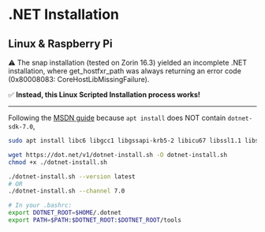 # .NET Installation
## Linux & Raspberry Pi
⚠️ The snap installation (tested on Zorin 16.3) yielded an incomplete .NET installation, where get_hostfxr_path was always returning an error code (0x80008083: CoreHostLibMissingFailure).

✅ **Instead, this Linux Scripted Installation process works!**

---

Following the [MSDN guide](https://learn.microsoft.com/en-us/dotnet/core/install/linux-scripted-manual) because `apt install` does NOT contain `dotnet-sdk-7.0`,

```sh
sudo apt install libc6 libgcc1 libgssapi-krb5-2 libicu67 libssl1.1 libstdc++6 zlib1g

wget https://dot.net/v1/dotnet-install.sh -O dotnet-install.sh
chmod +x ./dotnet-install.sh

./dotnet-install.sh --version latest
# OR
./dotnet-install.sh --channel 7.0

# In your .bashrc:
export DOTNET_ROOT=$HOME/.dotnet
export PATH=$PATH:$DOTNET_ROOT:$DOTNET_ROOT/tools
```

